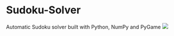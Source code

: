 # Sudoku-Solver
Automatic Sudoku solver built with Python, NumPy and PyGame
<img src="https://drive.google.com/uc?export=view&id=1aFC3K1Y2qgd4jdQZ2STPZOayHiUhqsFb">
